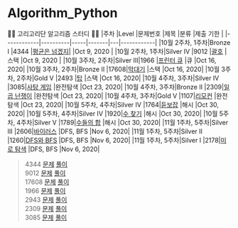 # Algorithm_Python
🙆‍♂️ 고리고리단 알고리즘 스터디 🙆‍♀️
|주차          |Level     |문제번호 |제목     |분류 |제출 기한       |
|------------|----------|-----|-------|---|------------|
|10월 2주차, 1주차|Bronze I  |4344 |[평균은 넘겠지](https://www.acmicpc.net/problem/4344)|   |Oct 9, 2020 |
|10월 2주차, 1주차|Silver IV |9012 |[괄호](https://www.acmicpc.net/problem/9012)    |스택 |Oct 9, 2020 |
|10월 3주차, 2주차|Silver III|1966 |[프린터 큐](https://www.acmicpc.net/problem/1966)  |큐  |Oct 16, 2020|
|10월 3주차, 2주차|Bronze II |17608|[막대기](https://www.acmicpc.net/problem/17608)    |스택 |Oct 16, 2020|
|10월 3주차, 2주차|Gold V  |2493 |[탑](https://www.acmicpc.net/problem/2493)      |스택 |Oct 16, 2020|
|10월 4주차, 3주차|Silver IV |3085|[사탕 게임](https://www.acmicpc.net/problem/3085)      |완전탐색 |Oct 23, 2020|
|10월 4주차, 3주차|Bronze II  |2309|[일곱 난쟁이](https://www.acmicpc.net/problem/2309)      |완전탐색 |Oct 23, 2020|
|10월 4주차, 3주차|Gold V |1107|[리모컨](https://www.acmicpc.net/problem/1107)      |완전탐색 |Oct 23, 2020| 
|10월 5주차, 4주차|Silver IV |1764|[듣보잡](https://www.acmicpc.net/problem/1764)    |해시 |Oct 30, 2020|
|10월 5주차, 4주차|Silver IV |1920|[수 찾기](https://www.acmicpc.net/problem/1920)   |해시 |Oct 30, 2020|
|10월 5주차, 4주차|Silver V |1789|[수들의 합](https://www.acmicpc.net/problem/1789)   |해시 |Oct 30, 2020|
|11월 1주차, 5주차|Silver III |2606|[바이러스](https://www.acmicpc.net/problem/2606)  |DFS, BFS |Nov 6, 2020|
|11월 1주차, 5주차|Silver II |1260|[DFS와 BFS](https://www.acmicpc.net/problem/1260)  |DFS, BFS |Nov 6, 2020|
|11월 1주차, 5주차|Silver I |2178|[미로 탐색](https://www.acmicpc.net/problem/2178)  |DFS, BFS |Nov 6, 2020|

     
>4344 [문제](https://www.acmicpc.net/problem/4344)   [풀이](https://github.com/juno7803/Algorithm_Python/blob/main/4344%ED%8F%89%EA%B7%A0%EC%9D%80%EB%84%98%EA%B2%A0%EC%A7%80/4344.py)   
>9012 [문제](https://www.acmicpc.net/problem/9012) [풀이](https://github.com/juno7803/Algorithm_Python/blob/main/9012%EA%B4%84%ED%98%B8/9012.py)   
>17608 [문제](https://www.acmicpc.net/problem/17608)   [풀이](https://github.com/juno7803/Algorithm_Python/blob/main/17608%EB%A7%89%EB%8C%80%EA%B8%B0/17608.py)   
>1966 [문제](https://www.acmicpc.net/problem/1966) [풀이](https://github.com/juno7803/Algorithm_Python/blob/main/1966%ED%94%84%EB%A6%B0%ED%84%B0%ED%81%90/1966.py)   
>2943 [문제](https://www.acmicpc.net/problem/2943) [풀이](https://github.com/juno7803/Algorithm_Python/blob/main/2493%ED%83%91/2493.py)   
>2309 [문제](https://www.acmicpc.net/problem/2309) [풀이](https://github.com/juno7803/Algorithm_Python/blob/main/2309%EC%9D%BC%EA%B3%B1%EB%82%9C%EC%9F%81%EC%9D%B4/2309.py)   
>3085 [문제](https://www.acmicpc.net/problem/2309) [풀이](https://github.com/juno7803/Algorithm_Python/blob/main/3085%EC%82%AC%ED%83%95%EA%B2%8C%EC%9E%84/3085.py)   